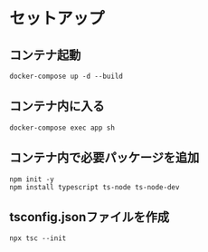 # セットアップ

## コンテナ起動
```
docker-compose up -d --build
```
## コンテナ内に入る
```
docker-compose exec app sh
```

## コンテナ内で必要パッケージを追加
```
npm init -y
npm install typescript ts-node ts-node-dev
```

## tsconfig.jsonファイルを作成
```
npx tsc --init
```
